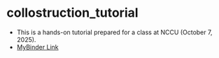 # collostruction_tutorial

- This is a hands-on tutorial prepared for a class at NCCU (October 7, 2025).
- [MyBinder Link](https://mybinder.org/v2/gh/alvinntnu/collostruction_tutorial/HEAD)
